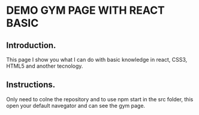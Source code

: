 # DEMO GYM PAGE WITH REACT BASIC

## Introduction.

This page I show you what I can do with basic knowledge  in react, CSS3, HTML5 and another tecnology.

## Instructions.

Only need to colne the repository and to use npm start in the src folder, this open your default navegator and can see the gym page.